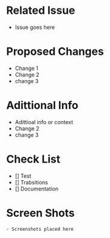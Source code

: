 # Related Issue
  - Issue goes here

# Proposed Changes
  - Change 1
  - Change 2
  - change 3

# Adittional Info
  - Adittioal info or context
  - Change 2
  - change 3
  
  # Check List
  - [] Test
  - [] Trabsitions
  - [] Documentation

  # Screen Shots
    - Screenshots placed here
